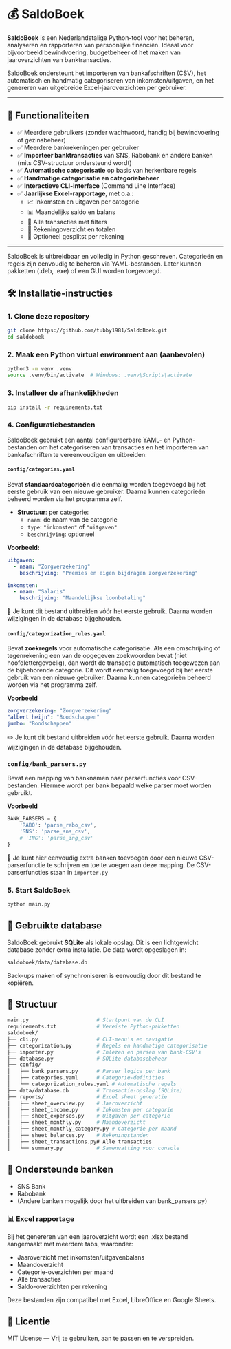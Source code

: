 # 💰 SaldoBoek

**SaldoBoek** is een Nederlandstalige Python-tool voor het beheren, analyseren en rapporteren van persoonlijke financiën. Ideaal voor bijvoorbeeld bewindvoering, budgetbeheer of het maken van jaaroverzichten van banktransacties.

SaldoBoek ondersteunt het importeren van bankafschriften (CSV), het automatisch en handmatig categoriseren van inkomsten/uitgaven, en het genereren van uitgebreide Excel-jaaroverzichten per gebruiker.

---

## 🔧 Functionaliteiten

- ✅ Meerdere gebruikers (zonder wachtwoord, handig bij bewindvoering of gezinsbeheer)
- ✅ Meerdere bankrekeningen per gebruiker
- ✅ **Importeer banktransacties** van SNS, Rabobank en andere banken (mits CSV-structuur ondersteund wordt)
- ✅ **Automatische categorisatie** op basis van herkenbare regels
- ✅ **Handmatige categorisatie en categoriebeheer**
- ✅ **Interactieve CLI-interface** (Command Line Interface)
- ✅ **Jaarlijkse Excel-rapportage**, met o.a.:
  - 📈 Inkomsten en uitgaven per categorie
  - 📊 Maandelijks saldo en balans
  - 📄 Alle transacties met filters
  - 🧾 Rekeningoverzicht en totalen
  - 🔀 Optioneel gesplitst per rekening

---

SaldoBoek is uitbreidbaar en volledig in Python geschreven. Categorieën en regels zijn eenvoudig te beheren via YAML-bestanden. Later kunnen pakketten (.deb, .exe) of een GUI worden toegevoegd.

## 🛠️ Installatie-instructies

### 1. Clone deze repository

```bash
git clone https://github.com/tubby1981/SaldoBoek.git
cd saldoboek
```

### 2. Maak een Python virtual environment aan (aanbevolen)

```bash
python3 -m venv .venv
source .venv/bin/activate  # Windows: .venv\Scripts\activate
```

### 3. Installeer de afhankelijkheden

```bash
pip install -r requirements.txt
```

### 4. Configuratiebestanden

SaldoBoek gebruikt een aantal configureerbare YAML- en Python-bestanden om het categoriseren van transacties en het importeren van bankafschriften te vereenvoudigen en uitbreiden:

#### `config/categories.yaml`

Bevat **standaardcategorieën** die eenmalig worden toegevoegd bij het eerste gebruik van een nieuwe gebruiker. Daarna kunnen categorieën beheerd worden via het programma zelf.

- **Structuur**: per categorie:
  - `naam`: de naam van de categorie
  - `type`: `"inkomsten"` of `"uitgaven"`
  - `beschrijving`: optioneel

**Voorbeeld:**
```yaml
uitgaven:
  - naam: "Zorgverzekering"
    beschrijving: "Premies en eigen bijdragen zorgverzekering"

inkomsten:
  - naam: "Salaris"
    beschrijving: "Maandelijkse loonbetaling"
```

🔁 Je kunt dit bestand uitbreiden vóór het eerste gebruik. Daarna worden wijzigingen in de database bijgehouden.

#### `config/categorization_rules.yaml`

Bevat **zoekregels** voor automatische categorisatie. Als een omschrijving of tegenrekening een van de opgegeven zoekwoorden bevat (niet hoofdlettergevoelig), dan wordt de transactie automatisch toegewezen aan de bijbehorende categorie. Dit wordt eenmalig toegevoegd bij het eerste gebruik van een nieuwe gebruiker. Daarna kunnen categorieën beheerd worden via het programma zelf.

**Voorbeeld**
```yaml
zorgverzekering: "Zorgverzekering"
"albert heijn": "Boodschappen"
jumbo: "Boodschappen"
```

✏️  Je kunt dit bestand uitbreiden vóór het eerste gebruik. Daarna worden wijzigingen in de database bijgehouden.

### `config/bank_parsers.py`

Bevat een mapping van banknamen naar parserfuncties voor CSV-bestanden. Hiermee wordt per bank bepaald welke parser moet worden gebruikt.

**Voorbeeld**
```python
BANK_PARSERS = {
    'RABO': 'parse_rabo_csv',
    'SNS': 'parse_sns_csv',
    # 'ING': 'parse_ing_csv'
}
```

🔄 Je kunt hier eenvoudig extra banken toevoegen door een nieuwe CSV-parserfunctie te schrijven en toe te voegen aan deze mapping. De CSV-parserfuncties staan in `importer.py`


### 5. Start SaldoBoek

```bash
python main.py
```

## 🧱 Gebruikte database
SaldoBoek gebruikt **SQLite** als lokale opslag. Dit is een lichtgewicht database zonder extra installatie. De data wordt opgeslagen in:

```bash
saldoboek/data/database.db
```

Back-ups maken of synchroniseren is eenvoudig door dit bestand te kopiëren.

## 📁 Structuur

```bash
main.py                      # Startpunt van de CLI
requirements.txt             # Vereiste Python-pakketten
saldoboek/
├── cli.py                   # CLI-menu's en navigatie
├── categorization.py        # Regels en handmatige categorisatie
├── importer.py              # Inlezen en parsen van bank-CSV's
├── database.py              # SQLite-databasebeheer
├── config/
│   ├── bank_parsers.py      # Parser logica per bank
│   ├── categories.yaml      # Categorie-definities
│   └── categorization_rules.yaml # Automatische regels
├── data/database.db         # Transactie-opslag (SQLite)
├── reports/                 # Excel sheet generatie
│   ├── sheet_overview.py    # Jaaroverzicht
│   ├── sheet_income.py      # Inkomsten per categorie
│   ├── sheet_expenses.py    # Uitgaven per categorie
│   ├── sheet_monthly.py     # Maandoverzicht
│   ├── sheet_monthly_category.py # Categorie per maand
│   ├── sheet_balances.py    # Rekeningstanden
│   ├── sheet_transactions.py# Alle transacties
│   └── summary.py           # Samenvatting voor console
```
## 🏦 Ondersteunde banken

* SNS Bank
* Rabobank
* (Andere banken mogelijk door het uitbreiden van bank_parsers.py)

### 📊 Excel rapportage
Bij het genereren van een jaaroverzicht wordt een .xlsx bestand aangemaakt met meerdere tabs, waaronder:

* Jaaroverzicht met inkomsten/uitgavenbalans
* Maandoverzicht
* Categorie-overzichten per maand
* Alle transacties
* Saldo-overzichten per rekening

Deze bestanden zijn compatibel met Excel, LibreOffice en Google Sheets.

## 📄 Licentie

MIT License — Vrij te gebruiken, aan te passen en te verspreiden.

